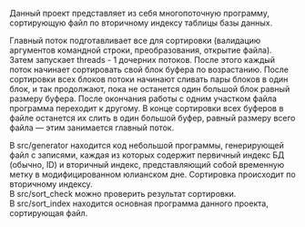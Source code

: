 Данный проект представляет из себя многопоточную программу, сортирующую файл по вторичному индексу таблицы базы данных.

Главный поток подготавливает все для сортировки (валидацию аргументов командной строки, преобразования, открытие файла). Затем запускает threads - 1 дочерних потоков. После этого каждый поток начинает сортировать свой блок буфера по возрастанию.
После сортировки всех блоков потоки начинают сливать пары блоков в один блок, и так продолжают, пока не останется один большой блок равный размеру буфера. После окончания работы с одним участком файла программа переходит к другому.
В конце сортировки всех буферов в файле останется их слить в один большой буфер, равный размеру всего файла — этим занимается главный поток.

В src/generator находится код небольшой программы, генерирующей файл с записями, каждая из которых содержит первичный индекс БД (обычно, ID) и вторичный индекс, представляющий собой временную метку в модифицированном юлианском дне. Сортировка происходит по вторичному индексу.  
В src/sort_check можно проверить результат сортировки.  
В src/sort_index находится основная программа данного проекта, сортирующая файл.  

